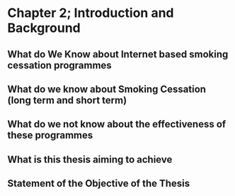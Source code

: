 # Chapter 2; Introduction and Background

## What do We Know about Internet based smoking cessation programmes

## What do we know about Smoking Cessation (long term and short term)

## What do we not know about the effectiveness of these programmes

## What is this thesis aiming to achieve

## Statement of the Objective of the Thesis

